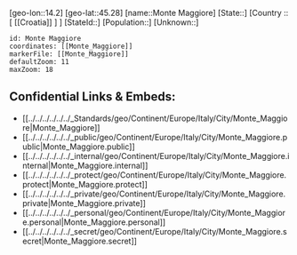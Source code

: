 ﻿---
location: [45.28,14.2]
mapzoom: [7,12] 
mapmarker: city 
type: City
tags:
- geo/City


SpocWebEntityId: 32570
isDeleted: false
confidential: public

---
[geo-lon::14.2]
[geo-lat::45.28]
[name::Monte Maggiore]
[State::]
[Country :: [ [[Croatia]] ] ]
[StateId::]
[Population::]
[Unknown::]


```leaflet
id: Monte Maggiore
coordinates: [[Monte_Maggiore]]
markerFile: [[Monte_Maggiore]]
defaultZoom: 11 
maxZoom: 18
```


## Confidential Links & Embeds: 
- [[../../../../../../_Standards/geo/Continent/Europe/Italy/City/Monte_Maggiore|Monte_Maggiore]] 
- [[../../../../../../_public/geo/Continent/Europe/Italy/City/Monte_Maggiore.public|Monte_Maggiore.public]] 
- [[../../../../../../_internal/geo/Continent/Europe/Italy/City/Monte_Maggiore.internal|Monte_Maggiore.internal]] 
- [[../../../../../../_protect/geo/Continent/Europe/Italy/City/Monte_Maggiore.protect|Monte_Maggiore.protect]] 
- [[../../../../../../_private/geo/Continent/Europe/Italy/City/Monte_Maggiore.private|Monte_Maggiore.private]] 
- [[../../../../../../_personal/geo/Continent/Europe/Italy/City/Monte_Maggiore.personal|Monte_Maggiore.personal]] 
- [[../../../../../../_secret/geo/Continent/Europe/Italy/City/Monte_Maggiore.secret|Monte_Maggiore.secret]] 
